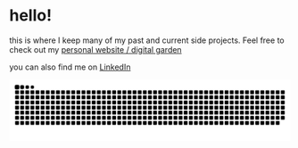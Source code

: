 # hello!

this is where I keep many of my past and current side projects. Feel free to check out my [personal website / digital garden](https://joey-krueger.com)

you can also find me on [LinkedIn](https://www.linkedin.com/in/jkru3/)

<!--
**jkru3/jkru3** is a ✨ _special_ ✨ repository because its `README.md` (this file) appears on your GitHub profile.

Here are some ideas to get you started:


- 🔭 I’m currently working on ...
- 🌱 I’m currently learning ...
- 👯 I’m looking to collaborate on ...
- 🤔 I’m looking for help with ...
- 💬 Ask me about ...
- 📫 How to reach me: ...
- 😄 Pronouns: ...
- ⚡ Fun fact: ...
-->
![snake gif](https://github.com/jkru3/jkru3/blob/output/github-snake-dark.svg)
